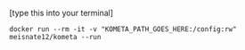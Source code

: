 [type this into your terminal]

```
docker run --rm -it -v "KOMETA_PATH_GOES_HERE:/config:rw" meisnate12/kometa --run
```
